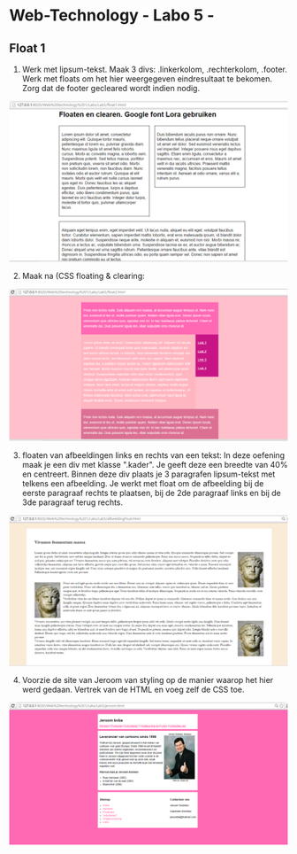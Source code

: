 ﻿# Web-Technology - Labo 5 - 

## Float 1

1. Werk met lipsum-tekst. Maak 3 divs: .linkerkolom, .rechterkolom, .footer. 
Werk met floats om het hier weergegeven eindresultaat te bekomen. 
Zorg dat de footer gecleared wordt indien nodig.

![oef1](float1.PNG)

2. Maak na (CSS floating & clearing:

![oef2](float2.PNG)


3. floaten van afbeeldingen links en rechts van een tekst:
In deze oefening maak je een div met klasse ".kader". Je geeft deze 
een breedte van 40% en centreert. Binnen deze div plaats je 3 paragrafen 
lipsum-tekst met telkens een afbeelding. Je werkt met float om de afbeelding
 bij de eerste paragraaf rechts te plaatsen, bij de 2de paragraaf links
 en bij de 3de paragraaf terug rechts.

![oef3](float3.PNG)

4. Voorzie de site van Jeroom van styling op de manier waarop het hier 
werd gedaan. Vertrek van de HTML en voeg zelf de CSS toe.

![oef4](jeroom.PNG)

